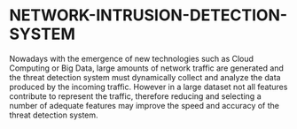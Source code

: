 # NETWORK-INTRUSION-DETECTION-SYSTEM
 Nowadays with the emergence of new 
technologies such as Cloud Computing or Big Data, large amounts of network 
traffic are generated and the threat detection system must dynamically collect 
and analyze the data produced by the incoming traffic. However in a large 
dataset not all features contribute to represent the traffic, therefore reducing and 
selecting a number of adequate features may improve the speed and accuracy of 
the threat detection system. 
